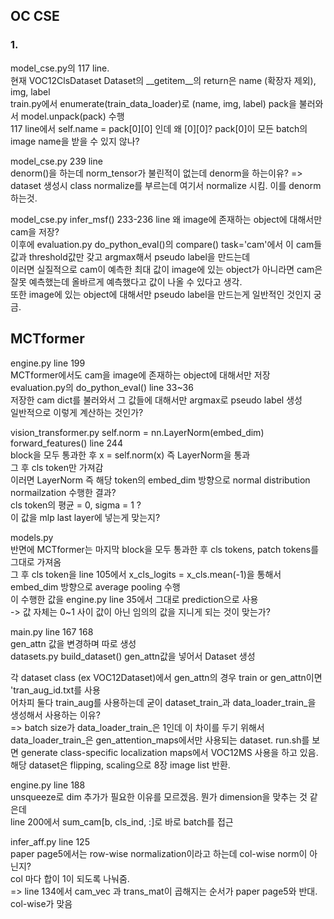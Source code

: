 ## OC CSE
### 1. 
model_cse.py의 117 line.   
현재 VOC12ClsDataset Dataset의 __getitem__의 return은 name (확장자 제외), img, label  
train.py에서 enumerate(train_data_loader)로 (name, img, label) pack을 불러와서 model.unpack(pack) 수행  
117 line에서 self.name = pack[0][0] 인데 왜 [0][0]? pack[0]이 모든 batch의 image name을 받을 수 있지 않나?


model_cse.py 239 line  
denorm()을 하는데 norm_tensor가 불린적이 없는데 denorm을 하는이유?
=> dataset 생성시 class normalize를 부르는데 여기서 normalize 시킴. 이를 denorm하는것.


model_cse.py infer_msf() 233-236 line
왜 image에 존재하는 object에 대해서만 cam을 저장?   
이후에 evaluation.py do_python_eval()의 compare() task='cam'에서 이 cam들 값과 threshold값만 갖고 argmax해서 pseudo label을 만드는데   
이러면 실질적으로 cam이 예측한 최대 값이 image에 있는 object가 아니라면 cam은 잘못 예측했는데 올바르게 예측했다고 값이 나올 수 있다고 생각.  
또한 image에 있는 object에 대해서만 pseudo label을 만드는게 일반적인 것인지 궁금. 


## MCTformer
engine.py line 199  
MCTformer에서도 cam을 image에 존재하는 object에 대해서만 저장  
evaluation.py의 do_python_eval() line 33~36  
저장한 cam dict를 불러와서 그 값들에 대해서만 argmax로 pseudo label 생성  
일반적으로 이렇게 계산하는 것인가?


vision_transformer.py
self.norm = nn.LayerNorm(embed_dim)  
forward_features() line 244  
block을 모두 통과한 후 x = self.norm(x) 즉 LayerNorm을 통과  
그 후 cls token만 가져감  
이러면 LayerNorm 즉 해당 token의 embed_dim 방향으로 normal distribution normailzation 수행한 결과?  
cls token의 평균 = 0, sigma = 1 ?   
이 값을 mlp last layer에 넣는게 맞는지? 


models.py  
반면에 MCTformer는 마지막 block을 모두 통과한 후 cls tokens, patch tokens를 그대로 가져옴  
그 후 cls token을 line 105에서 x_cls_logits = x_cls.mean(-1)을 통해서 embed_dim 방향으로 average pooling 수행  
이 수행한 값을 engine.py line 35에서 그대로 prediction으로 사용  
-> 값 자체는 0~1 사이 값이 아닌 임의의 값을 지니게 되는 것이 맞는가?


main.py line 167 168  
gen_attn 값을 변경하며 따로 생성  
datasets.py build_dataset() gen_attn값을 넣어서 Dataset 생성  

각 dataset class (ex VOC12Dataset)에서 gen_attn의 경우 train or gen_attn이면 'tran_aug_id.txt를 사용  
어차피 둘다 train_aug를 사용하는데 굳이 dataset_train_과 data_loader_train_을 생성해서 사용하는 이유?  
=> batch size가 data_loader_train_은 1인데 이 차이를 두기 위해서  
data_loader_train_은 gen_attention_maps에서만 사용되는 dataset. run.sh를 보면 generate class-specific localization maps에서 VOC12MS 사용을 하고 있음. 해당 dataset은 flipping, scaling으로 8장 image list 반환.
 

engine.py line 188  
unsqueeze로 dim 추가가 필요한 이유를 모르겠음. 뭔가 dimension을 맞추는 것 같은데   
line 200에서 sum_cam[b, cls_ind, :]로 바로 batch를 접근


infer_aff.py line 125  
paper page5에서는 row-wise normalization이라고 하는데 col-wise norm이 아닌지?  
col 마다 합이 1이 되도록 나눠줌.  
=> line 134에서 cam_vec 과 trans_mat이 곱해지는 순서가 paper page5와 반대. col-wise가 맞음